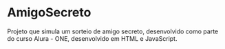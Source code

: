 # AmigoSecreto
Projeto que simula um sorteio de amigo secreto, desenvolvido como parte do curso Alura - ONE, desenvolvido em HTML e JavaScript.
